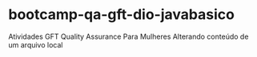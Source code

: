 # bootcamp-qa-gft-dio-javabasico
Atividades GFT Quality Assurance Para Mulheres
Alterando conteúdo de um arquivo local
